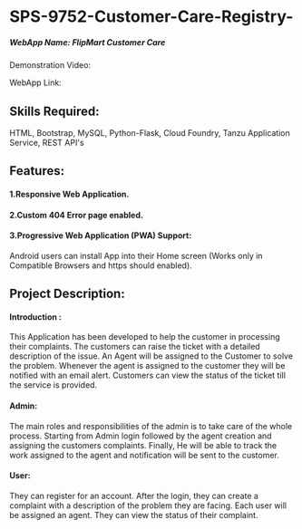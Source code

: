 # SPS-9752-Customer-Care-Registry-
##### WebApp Name: FlipMart Customer Care

Demonstration Video:


WebApp Link:



## Skills Required:
HTML, Bootstrap, MySQL, Python-Flask, Cloud Foundry, Tanzu Application Service, REST API's

## Features:
#### 1.Responsive Web Application.
#### 2.Custom 404 Error page enabled.
#### 3.Progressive Web Application (PWA) Support:
  Android users can install App into their Home screen (Works only in Compatible Browsers and https should enabled).

## Project Description:

#### Introduction :
This Application has been developed to help the customer in processing their complaints. The customers can raise the ticket with a 
detailed description of the issue. An Agent will be assigned to the Customer to solve the problem. Whenever the agent is assigned 
to the customer they will be notified with an email alert. Customers can view the status of the ticket till the service is provided.

#### Admin: 
The main roles and responsibilities of the admin is to take care of the whole process. Starting from Admin login followed by 
the agent creation and assigning the customers complaints. Finally, He will be able to track the work assigned to the agent and 
notification will be sent to the customer.

#### User: 
They can register for an account. After the login, they can create a complaint with a description of the problem they are 
facing. Each user will be assigned an agent. They can view the status of their complaint.
